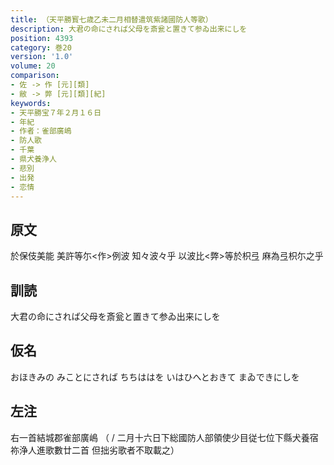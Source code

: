 ```yaml
---
title: （天平勝寳七歳乙未二月相替遣筑紫諸國防人等歌）
description: 大君の命にされば父母を斎瓮と置きて参ゐ出来にしを
position: 4393
category: 巻20
version: '1.0'
volume: 20
comparison:
- 佐 -> 作 [元][類]
- 敝 -> 弊 [元][類][紀]
keywords:
- 天平勝宝７年２月１６日
- 年紀
- 作者：雀部廣嶋
- 防人歌
- 千葉
- 県犬養浄人
- 悲別
- 出発
- 恋情
---
```


## 原文

於保伎美能 美許等尓<作>例波 知々波々乎 以波比<弊>等於枳弖 麻為弖枳尓之乎

## 訓読

大君の命にされば父母を斎瓮と置きて参ゐ出来にしを

## 仮名

おほきみの みことにされば ちちははを いはひへとおきて まゐできにしを

## 左注

右一首結城郡雀部廣嶋 （ / 二月十六日下総國防人部領使少目従七位下縣犬養宿祢浄人進歌數廿二首 但拙劣歌者不取載之）
